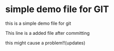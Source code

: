 # simple demo file for GIT

this is a simple demo file for git

This line is a added file after committing

this might cause a problem!!(updates)